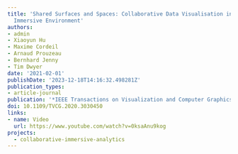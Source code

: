 ```yaml
---
title: 'Shared Surfaces and Spaces: Collaborative Data Visualisation in a Co-located
  Immersive Environment'
authors:
- admin
- Xiaoyun Hu
- Maxime Cordeil
- Arnaud Prouzeau
- Bernhard Jenny
- Tim Dwyer
date: '2021-02-01'
publishDate: '2023-12-18T14:16:32.498281Z'
publication_types:
- article-journal
publication: '*IEEE Transactions on Visualization and Computer Graphics*'
doi: 10.1109/TVCG.2020.3030450
links:
- name: Video
  url: https://www.youtube.com/watch?v=0ksaAnu9kog
projects:
  - collaborative-immersive-analytics
---
```

